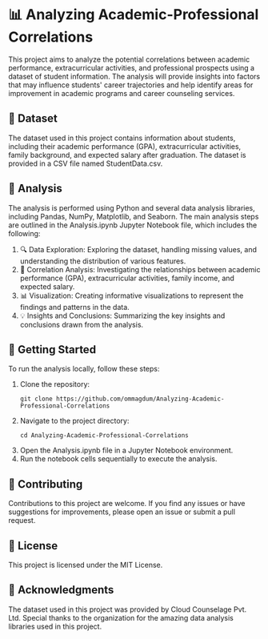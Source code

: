 # 📊 Analyzing Academic-Professional Correlations
This project aims to analyze the potential correlations between academic performance, extracurricular activities, and professional prospects using a dataset of student information. The analysis will provide insights into factors that may influence students' career trajectories and help identify areas for improvement in academic programs and career counseling services.

## 📁 Dataset
The dataset used in this project contains information about students, including their academic performance (GPA), extracurricular activities, family background, and expected salary after graduation. The dataset is provided in a CSV file named StudentData.csv.

## 🧪 Analysis
The analysis is performed using Python and several data analysis libraries, including Pandas, NumPy, Matplotlib, and Seaborn. The main analysis steps are outlined in the Analysis.ipynb Jupyter Notebook file, which includes the following:

1. 🔍 Data Exploration: Exploring the dataset, handling missing values, and understanding the distribution of various features.
2. 🔗 Correlation Analysis: Investigating the relationships between academic performance (GPA), extracurricular activities, family income, and expected salary.
3. 📊 Visualization: Creating informative visualizations to represent the findings and patterns in the data.
4. 💡 Insights and Conclusions: Summarizing the key insights and conclusions drawn from the analysis.

## 🚀 Getting Started
To run the analysis locally, follow these steps:
1. Clone the repository:
   ```console
   git clone https://github.com/ommagdum/Analyzing-Academic-Professional-Correlations
   ```
2. Navigate to the project directory:
   ```console
   cd Analyzing-Academic-Professional-Correlations
   ```
3. Open the Analysis.ipynb file in a Jupyter Notebook environment.
4. Run the notebook cells sequentially to execute the analysis.

## 🤝 Contributing
Contributions to this project are welcome. If you find any issues or have suggestions for improvements, please open an issue or submit a pull request.

## 📜 License
This project is licensed under the MIT License.

## 🙏 Acknowledgments
The dataset used in this project was provided by Cloud Counselage Pvt. Ltd. Special thanks to the organization for the amazing data analysis libraries used in this project.
